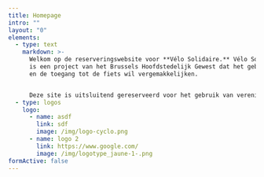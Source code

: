 ```yaml
---
title: Homepage
intro: ""
layout: "0"
elements:
  - type: text
    markdown: >-
      Welkom op de reserveringswebsite voor **Vélo Solidaire.** Vélo Solidaire
      is een project van het Brussels Hoofdstedelijk Gewest dat het gebruik van
      en de toegang tot de fiets wil vergemakkelijken.


      Deze site is uitsluitend gereserveerd voor het gebruik van verenigingen, wij maken geen reserveringen voor particulieren.
  - type: logos
    logo:
      - name: asdf
        link: sdf
        image: /img/logo-cyclo.png
      - name: logo 2
        link: https://www.google.com/
        image: /img/logotype_jaune-1-.png
formActive: false
---
```

